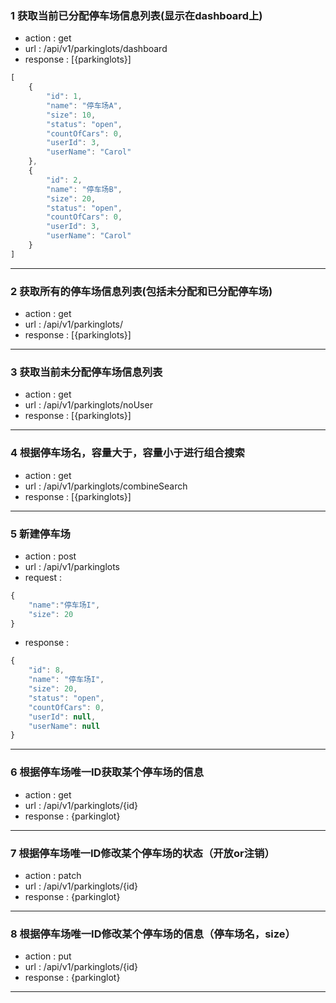 ### 1 获取当前已分配停车场信息列表(显示在dashboard上)
+ action : get 
+ url : /api/v1/parkinglots/dashboard
+ response : [{parkinglots}]
```javascript
[
    {
        "id": 1,
        "name": "停车场A",
        "size": 10,
        "status": "open",
        "countOfCars": 0,
        "userId": 3,
        "userName": "Carol"
    },
    {
        "id": 2,
        "name": "停车场B",
        "size": 20,
        "status": "open",
        "countOfCars": 0,
        "userId": 3,
        "userName": "Carol"
    }
]
```
* * *


### 2 获取所有的停车场信息列表(包括未分配和已分配停车场)
+ action : get
+ url : /api/v1/parkinglots/
+ response : [{parkinglots}]
* * *

### 3 获取当前未分配停车场信息列表
+ action : get
+ url : /api/v1/parkinglots/noUser
+ response : [{parkinglots}]
* * *

### 4 根据停车场名，容量大于，容量小于进行组合搜索
+ action : get
+ url : /api/v1/parkinglots/combineSearch
+ response : [{parkinglots}]
* * *

### 5 新建停车场
+ action : post
+ url : /api/v1/parkinglots
+ request : 
```javascript
{
	"name":"停车场I",
	"size": 20
}
```
+ response :
```javascript
{
    "id": 8,
    "name": "停车场I",
    "size": 20,
    "status": "open",
    "countOfCars": 0,
    "userId": null,
    "userName": null
}
```
* * *

### 6 根据停车场唯一ID获取某个停车场的信息
+ action : get
+ url : /api/v1/parkinglots/{id}
+ response : {parkinglot}
* * *

### 7 根据停车场唯一ID修改某个停车场的状态（开放or注销）
+ action : patch
+ url : /api/v1/parkinglots/{id}
+ response : {parkinglot}
* * *

### 8 根据停车场唯一ID修改某个停车场的信息（停车场名，size）
+ action : put
+ url : /api/v1/parkinglots/{id}
+ response : {parkinglot}
* * *


